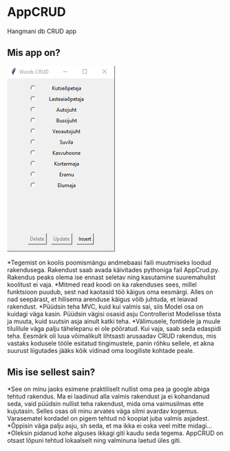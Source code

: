 # AppCRUD
Hangmani db CRUD app

## Mis app on?
![Rakenduse kuvatõmmis](main.png)

*Tegemist on koolis poomismängu andmebaasi faili muutmiseks loodud rakendusega. Rakendust saab avada käivitades pythoniga fail AppCrud.py.
Rakendus peaks olema ise ennast seletav ning kasutamine suuremahulist koolitust ei vaja.
*Mitmed read koodi on ka rakenduses sees, millel funktsioon puudub, sest nad kaotasid töö käigus oma eesmärgi.
Alles on nad seepärast, et hilisema arenduse käigus võib juhtuda, et leiavad rakendust.
*Püüdsin teha MVC, kuid kui valmis sai, siis Model osa on kuidagi väga kasin. Püüdsin vägisi osasid asju Controllerist Modelisse tõsta ja muuta, 
kuid suutsin asja ainult katki teha.
*Välimusele, fontidele ja muule tilulilule väga palju tähelepanu ei ole pööratud. Kui vaja, saab seda edaspidi teha.
Eesmärk oli luua võimalikult lihtsasti arusaadav CRUD rakendus, mis vastaks kodusele tööle esitatud tingimustele, panin rõhku sellele, et akna suurust liigutades jääks kõik vidinad oma loogiliste kohtade peale.

## Mis ise sellest sain?
*See on minu jaoks esimene praktiliselt nullist oma pea ja google abiga tehtud rakendus. Ma ei laadinud alla valmis rakendust ja ei kohandanud seda, vaid püüdsin nullist teha rakendust, mida oma vaimusilmas ette kujutasin. Selles osas oli minu arvates väga silmi avardav kogemus. Varasematel kordadel on pigem tehtud nö koopiat juba valmis asjadest.
*Õppisin väga palju asju, sh seda, et ma ikka ei oska veel mitte midagi...
*Oleksin pidanud kohe alguses ikkagi giti kaudu seda tegema. AppCRUD on otsast lõpuni tehtud lokaalselt ning valminuna laetud üles giti.